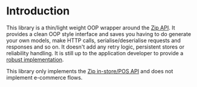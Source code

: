 # Introduction

This library is a thin/light weight OOP wrapper around the [Zip API](https://docs-nz.zip.co/instore-api). It provides a clean OOP style interface and saves you having to do generate your own models, make HTTP calls, serialise/deserialise requests and responses and so on. It doesn't add any retry logic, persistent stores or reliability handling. It is still up to the application developer to provide a [robust implementation](articles/productionrequirements.html).

This library only implements the [Zip in-store/POS API](https://docs-nz.zip.co/instore-api) and does not implement e-commerce flows.
